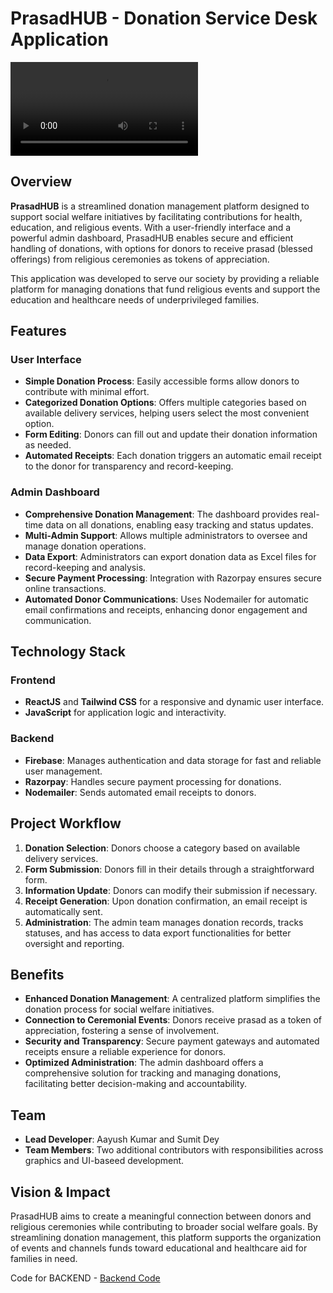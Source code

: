 # PrasadHUB - Donation Service Desk Application

![PrasadHUB Demo](webflow.mp4)

## Overview
**PrasadHUB** is a streamlined donation management platform designed to support social welfare initiatives by facilitating contributions for health, education, and religious events. With a user-friendly interface and a powerful admin dashboard, PrasadHUB enables secure and efficient handling of donations, with options for donors to receive prasad (blessed offerings) from religious ceremonies as tokens of appreciation.

This application was developed to serve our society by providing a reliable platform for managing donations that fund religious events and support the education and healthcare needs of underprivileged families.

## Features

### User Interface
- **Simple Donation Process**: Easily accessible forms allow donors to contribute with minimal effort.
- **Categorized Donation Options**: Offers multiple categories based on available delivery services, helping users select the most convenient option.
- **Form Editing**: Donors can fill out and update their donation information as needed.
- **Automated Receipts**: Each donation triggers an automatic email receipt to the donor for transparency and record-keeping.

### Admin Dashboard
- **Comprehensive Donation Management**: The dashboard provides real-time data on all donations, enabling easy tracking and status updates.
- **Multi-Admin Support**: Allows multiple administrators to oversee and manage donation operations.
- **Data Export**: Administrators can export donation data as Excel files for record-keeping and analysis.
- **Secure Payment Processing**: Integration with Razorpay ensures secure online transactions.
- **Automated Donor Communications**: Uses Nodemailer for automatic email confirmations and receipts, enhancing donor engagement and communication.

## Technology Stack

### Frontend
- **ReactJS** and **Tailwind CSS** for a responsive and dynamic user interface.
- **JavaScript** for application logic and interactivity.

### Backend
- **Firebase**: Manages authentication and data storage for fast and reliable user management.
- **Razorpay**: Handles secure payment processing for donations.
- **Nodemailer**: Sends automated email receipts to donors.

## Project Workflow

1. **Donation Selection**: Donors choose a category based on available delivery services.
2. **Form Submission**: Donors fill in their details through a straightforward form.
3. **Information Update**: Donors can modify their submission if necessary.
4. **Receipt Generation**: Upon donation confirmation, an email receipt is automatically sent.
5. **Administration**: The admin team manages donation records, tracks statuses, and has access to data export functionalities for better oversight and reporting.

## Benefits
- **Enhanced Donation Management**: A centralized platform simplifies the donation process for social welfare initiatives.
- **Connection to Ceremonial Events**: Donors receive prasad as a token of appreciation, fostering a sense of involvement.
- **Security and Transparency**: Secure payment gateways and automated receipts ensure a reliable experience for donors.
- **Optimized Administration**: The admin dashboard offers a comprehensive solution for tracking and managing donations, facilitating better decision-making and accountability.

## Team
- **Lead Developer**: Aayush Kumar and Sumit Dey
- **Team Members**: Two additional contributors with responsibilities across graphics and UI-baseed development.

## Vision & Impact
PrasadHUB aims to create a meaningful connection between donors and religious ceremonies while contributing to broader social welfare goals. By streamlining donation management, this platform supports the organization of events and channels funds toward educational and healthcare aid for families in need.

Code for BACKEND - [Backend Code](https://github.com/NeedlessCat/PrasadHUB_Server)
